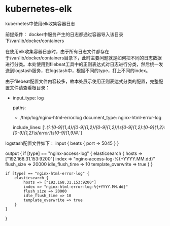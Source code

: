 # kubernetes-elk
kubernetes中使用elk收集容器日志

前提条件：
docker中服务产生的日志都通过容器导入该目录下/var/lib/docker/containers

在使用elk收集容器日志时，由于所有日志文件都存在于/var/lib/docker/containers目录下，此时主要问题就是如何把不同的日志数据进行分类。本处使用到filebeat工具中的正则表达式对日志进行分类，然后统一发送到logstash服务，在logstash中，根据不同的type，打上不同的index。

由于filebeat配置文件内容较多，故本处展示使用正则表达式分类的配置，完整配置文件请查看根目录：
- input_type: log

  paths:
    - /tmp/log/nginx-html-error.log
  document_type: nginx-html-error-log

  include_lines: ['.*(?:[0-9]{1,4}\/[0-9]{1,2}\/[0-9]{1,2})\s[0-9]{1,2}\:[0-9]{1,2}\:[0-9]{1,2}\s\[error\]\s[0-9]{1,9}#.*']



logstash配置文件如下：
input {
    beats {
        port => 5045
        }
}

output {
    if [type] == "nginx-access-log" {
        elasticsearch {
            hosts => ["192.168.31.153:9200"]
            index => "nginx-access-log-%{+YYYY.MM.dd}"
            flush_size => 20000
            idle_flush_time => 10
            template_overwrite => true
        }
    }

    if [type] == "nginx-html-error-log" {
        elasticsearch {
            hosts => ["192.168.31.153:9200"]
            index => "nginx-html-error-log-%{+YYYY.MM.dd}"
            flush_size => 20000
            idle_flush_time => 10
            template_overwrite => true
        }
    }
}
















